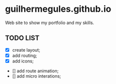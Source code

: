 # guilhermegules.github.io

Web site to show my portfolio and my skills. 

## TODO LIST

- [x] create layout;
- [x] add routing;
- [x] add icons;
- [] add route animation;
- [] add micro interations;